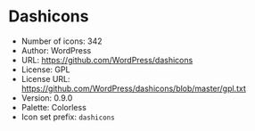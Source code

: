 # Dashicons

- Number of icons: 342
- Author: WordPress
- URL: https://github.com/WordPress/dashicons
- License: GPL
- License URL: https://github.com/WordPress/dashicons/blob/master/gpl.txt
- Version: 0.9.0
- Palette: Colorless
- Icon set prefix: `dashicons`
